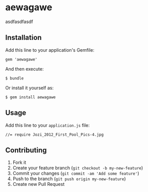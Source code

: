 # aewagawe

asdfasdfasdf

## Installation

Add this line to your application's Gemfile:

    gem 'aewagawe'

And then execute:

    $ bundle

Or install it yourself as:

    $ gem install aewagawe

## Usage

Add this line to your `application.js` file:
  
    //= require Jozi_2012_First_Pool_Pics-4.jpg
  

## Contributing

1. Fork it
2. Create your feature branch (`git checkout -b my-new-feature`)
3. Commit your changes (`git commit -am 'Add some feature'`)
4. Push to the branch (`git push origin my-new-feature`)
5. Create new Pull Request
